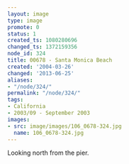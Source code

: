 ```yaml
---
layout: image
type: image
promote: 0
status: 1
created_ts: 1080280696
changed_ts: 1372159356
node_id: 324
title: 00678 - Santa Monica Beach
created: '2004-03-26'
changed: '2013-06-25'
aliases:
- "/node/324/"
permalink: "/node/324/"
tags:
- California
- 2003/09 - September 2003
images:
- src: image/images/106_0678-324.jpg
  name: 106_0678-324.jpg
---
```

Looking north from the pier.
